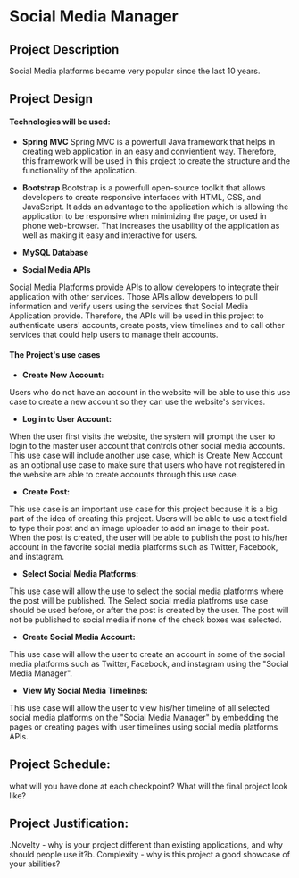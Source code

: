 # Social Media Manager

## Project Description

Social Media platforms became very popular since the last 10 years.

## Project Design


#### Technologies will be used:

- **Spring MVC**
Spring MVC is a powerfull Java framework that helps in creating web application in an easy and convientient way. Therefore, this framework will be used in this project to create the structure and the functionality of the application. 

- **Bootstrap**
Bootstrap is a powerfull open-source toolkit that allows developers to create responsive interfaces with HTML, CSS, and JavaScript. It adds an advantage to the application which is allowing the application to be responsive when minimizing the page, or used in phone web-browser. That increases the usability of the application as well as making it easy and interactive for users.

- **MySQL Database**



- **Social Media APIs**

Social Media Platforms provide APIs to allow developers to integrate their application with other services. Those APIs allow developers to pull information and verify users using the services that Social Media Application provide. Therefore, the APIs will be used in this project to authenticate users' accounts, create posts, view timelines and to call other services that could help users to manage their accounts.


#### The Project's use cases

- **Create New Account:** 

Users who do not have an account in the website will be able to use this use case to create a new account so they can use the website's services.

- **Log in to User Account:**

When the user first visits the website, the system will prompt the user to login to the master user account that controls other social media accounts. This use case will include another use case, which is Create New Account as an optional use case to make sure that users who have not registered in the website are able to create accounts through this use case.

- **Create Post:**

This use case is an important use case for this project because it is a big part of the idea of creating this project. Users will be able to use a text field to type their post and an image uploader to add an image to their post. When the post is created, the user will be able to publish the post to his/her account in the favorite social media platforms such as Twitter, Facebook, and instagram.

- **Select Social Media Platforms:**

This use case will allow the use to select the social media platforms where the post will be published. The Select social media platfroms use case should be used before, or after the post is created by the user. The post will not be published to social media if none of the check boxes was selected.

- **Create Social Media Account:**

This use case will allow the user to create an account in some of the social media platforms such as Twitter, Facebook, and instagram using the "Social Media Manager".

- **View My Social Media Timelines:**

This use case will allow the user to view his/her timeline of all selected social media platforms on the "Social Media Manager" by embedding the pages or creating pages with user timelines using social media platforms APIs.

## Project Schedule:

what will you have done at each checkpoint? What will the final project look like?

## Project Justification:
.Novelty - why is your project different than existing applications, and why should people use it?b.
Complexity - why is this project a good showcase of your abilities?
